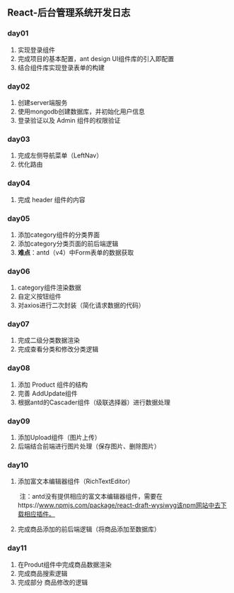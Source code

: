 ## React-后台管理系统开发日志

### day01

1. 实现登录组件
2. 完成项目的基本配置，ant design UI组件库的引入即配置
3. 结合组件库实现登录表单的构建



### day02

1. 创建server端服务
2. 使用mongodb创建数据库，并初始化用户信息
3. 登录验证以及 Admin 组件的权限验证



### day03

1. 完成左侧导航菜单（LeftNav）
2. 优化路由



### day04

1. 完成 header 组件的内容



### day05

1. 添加category组件的分类界面
2. 添加category分类页面的前后端逻辑
3. **难点**：antd（v4）中Form表单的数据获取



### day06

1. category组件渲染数据
2. 自定义按钮组件
3. 对axios进行二次封装（简化请求数据的代码）



### day07

1. 完成二级分类数据渲染
2. 完成查看分类和修改分类逻辑



### day08

1. 添加 Product 组件的结构
2. 完善 AddUpdate组件
3. 根据antd的Cascader组件（级联选择器）进行数据处理



### day09

1. 添加Upload组件（图片上传）
2. 后端结合前端进行图片处理（保存图片、删除图片）



### day10

1. 添加富文本编辑器组件（RichTextEditor）

   ​	注：antd没有提供相应的富文本编辑器组件，需要在https://www.npmjs.com/package/react-draft-wysiwyg该npm网站中去下载相应插件。

2. 完成商品添加的前后端逻辑（将商品添加至数据库）



### day11

1. 在Produt组件中完成商品数据渲染
2. 完成商品搜索逻辑
3. 完成部分 商品修改的逻辑